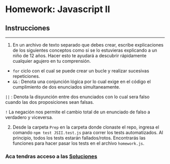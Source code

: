 # Homework: Javascript II

## Instrucciones
---
1. En un archivo de texto separado que debes crear, escribe explicaciones de los siguientes conceptos como si se lo estuvieras explicando a un niño de 12 años. Hacer esto te ayudará a descubrir rápidamente cualquier agujero en tu comprensión.

* `for` ciclo con el cual se puede crear un bucle y realizar sucesivas repeticiones.
* `&&` :  Denota una conjunción lógica por lo cual exige en el código el cumplimiento de dos enunciados simultaneamente.

 `||` : Denota la disyunción entre dos enunciados con lo cual sera falso cuando las dos proposiciones sean falsas.
 
  `!`  La negación nos permite el cambio total de un enunciado de falso a verdadero y viceversa.

2. Desde la carpeta `Prep` en la carpeta donde clonaste el repo, ingresa el comando `npm test JSII.test.js` para correr los tests automatizados. Al principio, todos los tests estarán fallados/rotos. Encontrarás las funciones para hacer pasar los tests en el archivo `homework.js`.

### Aca tendras acceso a las [Soluciones](https://github.com/atralice/Curso.Prep.Henry/blob/solution/03-JS-II/homework/homework.js)